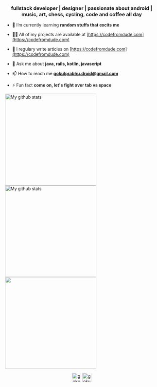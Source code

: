 <h3 align="center">fullstack developer | designer | passionate about android | music, art, chess, cycling, code and coffee all day </h3>

- 🌱 I’m currently learning **random stuffs that excits me**

- 👨‍💻 All of my projects are available at [https://codefromdude.com](https://codefromdude.com)

- 📝 I regulary write articles on [https://codefromdude.com](https://codefromdude.com)

- 💬 Ask me about **java, rails, kotlin, javascript**

- 📫 How to reach me **gokulprabhu.droid@gmail.com**

- ⚡ Fun fact **come on, let's fight over tab vs space**


<img width="300" src="https://github-readme-streak-stats.herokuapp.com?user=gokuldroid&theme=vue-dark&hide_border=true&date_format=M%20j%5B%2C%20Y%5D" alt="My github stats" /> <img width="300" src="https://github-readme-stats.vercel.app/api?username=gokuldroid&show_icons=true&include_all_commits=true&theme=cobalt&hide_border=true" alt="My github stats" /> <img width="300" src="https://github-readme-stats.vercel.app/api/top-langs/?username=gokuldroid&layout=compact&theme=cobalt&hide_border=true" />

<p align="center">
<a href="https://linkedin.com/in/gokul-prabhu-supersaiyan" target="blank"><img align="center" src="https://cdn.jsdelivr.net/npm/simple-icons@3.0.1/icons/linkedin.svg" alt="gokul-prabhu-supersaiyan" height="30" width="30" /></a>
<a href="https://instagram.com/gokul_supersaiyan" target="blank"><img align="center" src="https://cdn.jsdelivr.net/npm/simple-icons@3.0.1/icons/instagram.svg" alt="gokul_supersaiyan" height="30" width="30" /></a>
</p>

